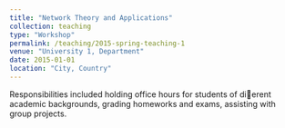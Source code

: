 ```yaml
---
title: "Network Theory and Applications"
collection: teaching
type: "Workshop"
permalink: /teaching/2015-spring-teaching-1
venue: "University 1, Department"
date: 2015-01-01
location: "City, Country"
---
```


Responsibilities included holding office hours for students of dierent academic backgrounds, grading
homeworks and exams, assisting with group projects.
